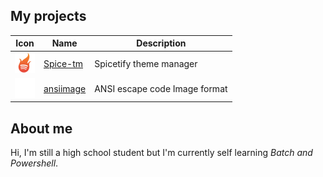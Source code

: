 ## My projects

Icon|Name|Description
-|-|-
![Spice-tm logo](https://raw.githubusercontent.com/baikil/spice-tm/main/spice-tm_32px.png)|[Spice-tm](https://github.com/baikil/spice-tm)|Spicetify theme manager
![n/a](https://raw.githubusercontent.com/baikil/baikil.github.io/main/n_a.png)|[ansiimage](https://github.com/baikil/ansiimage)|ANSI escape code Image format

## About me

Hi, I'm still a high school student but I'm currently self learning _Batch and Powershell_.
